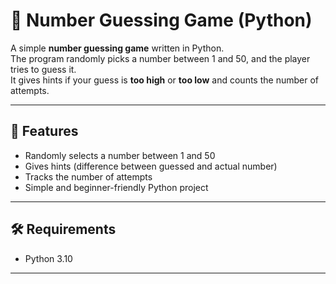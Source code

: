 # 🎲 Number Guessing Game (Python)

A simple **number guessing game** written in Python.  
The program randomly picks a number between 1 and 50, and the player tries to guess it.  
It gives hints if your guess is **too high** or **too low** and counts the number of attempts.

---

## 🚀 Features
- Randomly selects a number between 1 and 50
- Gives hints (difference between guessed and actual number)
- Tracks the number of attempts
- Simple and beginner-friendly Python project

---

## 🛠️ Requirements
- Python 3.10

---

